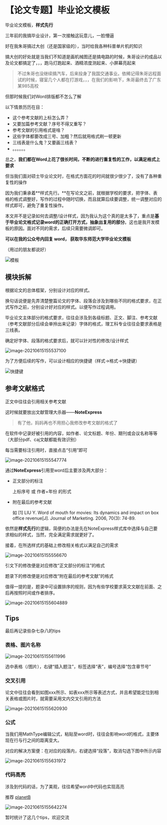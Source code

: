 # 【论文专题】毕业论文模板


毕业论文模板，**样式先行**

<!--more-->



三年前的我搞毕业设计，第一次接触这玩意儿，一脸懵逼

好在我朱哥搞过大创（还是国家级的），当时给我各种科普单片机的知识

搞大创的好处就是当我们不知道是画机械图还是搞电路的时候，朱哥设计的成品以及论文都搞定了，，，跑马灯跑起来、酒精浓度测起来、小屏幕亮起来

> 不过朱哥也没继续搞汽车，后来投身了我国交通事业。依稀记得朱哥远程面试的时候，寝室几个人都在打游戏，，，在我们的影响下，朱哥最终去了广东某985高校

但那时候我们对Word排版都不怎么了解

以下情景历历在目：


- 这个参考文献的上标怎么弄？
- 又要加篇参考文献？序号不得又重写？
- 参考文献的引用格式是啥？
- 这些字体都要改成三号、加粗？然后就用格式刷一顿更新
- 三线表是什么鬼？又要画三线表？
- 。。。。。。



总之，**我们都在Word上花了很长时间，不断的进行重复性的工作，以满足格式上要求**

但当我们面对硕士毕业论文时，在格式方面花的时间就很少很少了，没有了各种重复性的操作

因为我们秉承着**样式先行。**在写论文之前，就根据学校的要求，把字体、表格的格式调整好，写作的过程中随时切换，而且就算后续要调整，统一调整对应的样式即可，避免了重复性操作。

本文并不是记录如何去调整/设计样式，因为我认为这个真的是太多了，重点是**基于毕业论文格式记录word的正确打开方式，抽象出复用的部分**。这也是我开发模板的原因。面对不同的需求，后续只需要微调即可。

**可以在我的公众号内回复 word， 获取华东师范大学毕业论文模板**

（用过的朋友都说好）

![模板](https://raw.githubusercontent.com/unclehuzi/pic/master/img/image-20210615154022680.png)


## 模块拆解

根据论文的总体框架，分别设计对应的样式。

换句话说便是先弄清楚整篇论文的字体、段落会涉及到哪些不同的格式要求，在正式写作之前，分别设计好对应的样式。以便写作过程调用。

毕业论文主体部分的格式要求，往往会涉及到各级标题、正文、脚注、参考文献（参考文献部分后续会单拎出来记录）字体的格式，理工科专业往往会要求表格是三线表。

确定好字体、段落的格式要求后，就可以针对性的修改/设计样式

![image-20210615155537100](https://raw.githubusercontent.com/unclehuzi/pic/master/img/image-20210615155537100.png)

为了方便后续的写作，可以设计相应的快捷键（样式->格式->快捷键）

![快捷键](https://raw.githubusercontent.com/unclehuzi/pic/master/img/image-20210615155511228.png)

## 参考文献格式

正文中往往会引用相关参考文献

这时候就要放出文献管理大杀器——**NoteExpress**

> 有了他，妈妈再也不用担心我修改参考文献的格式了

在软件中记录好被引用的内容，如作者、论文标题、年份、期刊或会议名称等等（大部分pdf、caj文献都能有效识别）

每当需要标注引用时，直接点击“引用”即可

![image-20210615155547774](https://raw.githubusercontent.com/unclehuzi/pic/master/img/image-20210615155547774.png)

通过**NoteExpress**引用至word后主要涉及两大部分：

- 正文部分的标注

  上标序号 或 作者+年份 的形式

- 附在最后的参考文献

  如 [1] LIU Y. Word of mouth for movies: Its dynamics and impact on box office revenue[J]. Journal of Marketing. 2006, 70(3): 74-89.

依然是**样式先行**的逻辑，简便的办法是先在NoteExpress样式库中选择与自己要求相似的样式，当然，完全满足需求就更好了。

接着，在所选样式的基础上修改相关格式以满足自己的需求

![image-20210615155556670](https://raw.githubusercontent.com/unclehuzi/pic/master/img/image-20210615155556670.png)

引文下的修改便是对应修改“正文部分的标注”的格式

题录下的修改便是对应修改“附在最后的参考文献”的格式

值得一提的是，题录中可设置排序的规则，因为有些学校要求英文文献在前面、之后再按照时间或作者排序。

![image-20210615155604889](https://raw.githubusercontent.com/unclehuzi/pic/master/img/image-20210615155604889.png)

## Tips

最后再记录些杂七杂八的tips

### 表格、图片名称

![image-20210615155611996](https://raw.githubusercontent.com/unclehuzi/pic/master/img/image-20210615155611996.png)

选中表格（/图片），右键“插入题注”，标签选择“表”，编号选择“包含章节号”

### 交叉引用

论文中往往会看到如图xxx所示、如表xxx所示等表述方式，并且希望能定位到相关表格或图片时，就需要采用文内交叉引用的方法

![image-20210615155620930](https://raw.githubusercontent.com/unclehuzi/pic/master/img/image-20210615155620930.png)

### 公式

当我们用MathType编辑公式，粘贴至word时，往往会影响word的格式，主要体现在行与行之间的距离变大。

对应的解决方案便：在对应的段落内，右键选择“段落”，取消勾选下图中所示内容

![image-20210615155631972](https://raw.githubusercontent.com/unclehuzi/pic/master/img/image-20210615155631972.png)

### 代码高亮

涉及到代码的话，为了美观，往往希望word中代码也实现高亮

推荐 [planetB](http://www.planetb.ca/syntax-highlight-word)

![image-20210615155642274](https://raw.githubusercontent.com/unclehuzi/pic/master/img/image-20210615155642274.png)



暂时统计了这几个tips，欢迎交流



<head> 
    <script defer src="https://use.fontawesome.com/releases/v5.0.13/js/all.js"></script> 
    <script defer src="https://use.fontawesome.com/releases/v5.0.13/js/v4-shims.js"></script> 
</head> 
<link rel="stylesheet" href="https://use.fontawesome.com/releases/v5.0.13/css/all.css">
